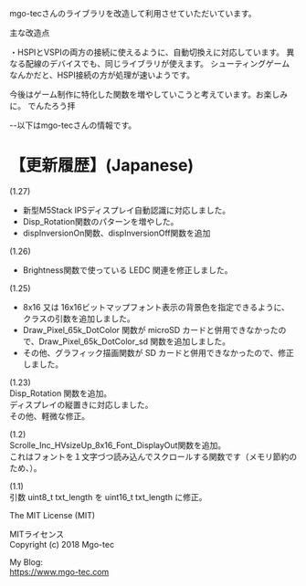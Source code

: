 mgo-tecさんのライブラリを改造して利用させていただいています。

主な改造点

・HSPIとVSPIの両方の接続に使えるように、自動切換えに対応しています。
異なる配線のデバイスでも、同じライブラリが使えます。
シューティングゲームなんかだと、HSPI接続の方が処理が速いようです。

今後はゲーム制作に特化した関数を増やしていこうと考えています。お楽しみに。
でんたろう拝

--以下はmgo-tecさんの情報です。    
  
# 【更新履歴】(Japanese)  
(1.27)  
- 新型M5Stack IPSディスプレイ自動認識に対応しました。  
- Disp_Rotation関数のパターンを増やした。  
- dispInversionOn関数、dispInversionOff関数を追加  
  
(1.26)  
- Brightness関数で使っている LEDC 関連を修正しました。  
  
(1.25)  
- 8x16 又は 16x16ビットマップフォント表示の背景色を指定できるように、クラスの引数を追加しました。  
- Draw_Pixel_65k_DotColor 関数が microSD カードと併用できなかったので、Draw_Pixel_65k_DotColor_sd 関数を追加しました。  
- その他、グラフィック描画関数が SD カードと併用できなかったので、修正しました。  
  
(1.23)  
Disp_Rotation 関数を追加。  
ディスプレイの縦置きに対応しました。  
その他、軽微な修正。  
  
(1.2)  
Scrolle_Inc_HVsizeUp_8x16_Font_DisplayOut関数を追加。  
これはフォントを１文字づつ読み込んでスクロールする関数です（メモリ節約のため、）。  
  
(1.1)  
引数 uint8_t txt_length を uint16_t txt_length に修正。  
  
The MIT License (MIT)  
  
MITライセンス  
Copyright (c) 2018 Mgo-tec  
  
My Blog:  
https://www.mgo-tec.com  
